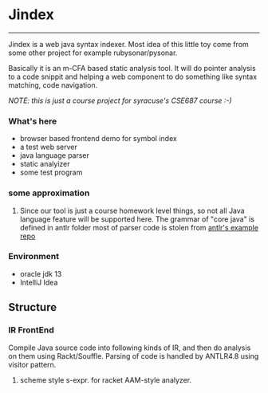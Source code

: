 # Jindex

--------------------------


Jindex is a web java syntax indexer. Most idea of this little toy come from some other project for example rubysonar/pysonar. 

Basically it is an m-CFA based static analysis tool. It will do pointer analysis to a code snippit and helping a web component to do something like syntax matching, code navigation.

*NOTE: this is just a course project for syracuse's CSE687 course :-)*


### What's here
- browser based frontend demo for symbol index
- a test web server
- java language parser
- static analyizer
- some test program

### some approximation

1. Since our tool is just a course homework level things, so not all Java language feature will be supported here. The
grammar of "core java" is defined in antlr folder most of parser code is stolen from [antlr's example repo](https://github.com/antlr/grammars-v4/blob/master/java/java8)

### Environment
- oracle jdk 13
- IntelliJ Idea

## Structure

### IR FrontEnd

Compile Java source code into following kinds of IR, and then do analysis on them using Rackt/Souffle. Parsing of code
is handled by ANTLR4.8 using visitor pattern.
1. scheme style s-expr. for racket AAM-style analyzer.



